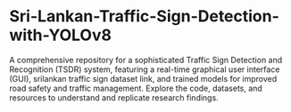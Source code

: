# Sri-Lankan-Traffic-Sign-Detection-with-YOLOv8
A comprehensive repository for a sophisticated Traffic Sign Detection and Recognition (TSDR) system, featuring a real-time graphical user interface (GUI), srilankan traffic sign dataset link, and trained models for improved road safety and traffic management. Explore the code, datasets, and resources to understand and replicate research findings.
